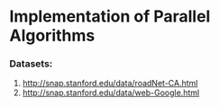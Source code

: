 # Implementation of Parallel Algorithms

### Datasets:
1. http://snap.stanford.edu/data/roadNet-CA.html
2. http://snap.stanford.edu/data/web-Google.html

